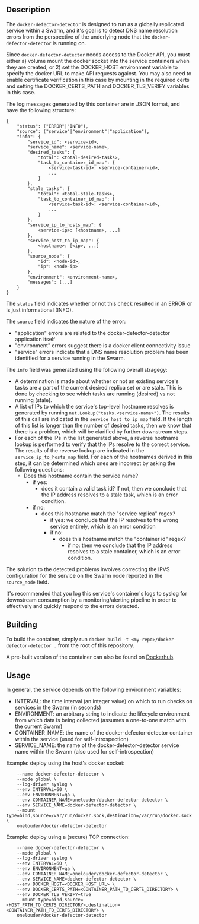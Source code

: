 ## Description

The `docker-defector-detector` is designed to run as a globally replicated service within a Swarm, and it's goal is to detect DNS name resolution errors from the perspective of the underlying node that the `docker-defector-detector` is running on.  

Since `docker-defector-detector` needs access to the Docker API, you must either a) volume mount the docker socket into the service containers when they are created, or 2) set the DOCKER_HOST environment variable to specify the docker URL to make API requests against.  You may also need to enable certificate verification in this case by mounting in the required certs and setting the DOCKER_CERTS_PATH and DOCKER_TLS_VERIFY variables in this case.

The log messages generated by this container are in JSON format, and have the following structure:

```
{
    "status": ("ERROR"|"INFO"),
    "source": ("service"|"environment"|"application"),
    "info": {
        "service_id": <service-id>,
        "service_name": <service-name>,
        "desired_tasks": {
            "total": <total-desired-tasks>,
            "task_to_container_id_map": {
                <service-task-id>: <service-container-id>,
                ...
            }
        },
        "stale_tasks": {
            "total": <total-stale-tasks>,
            "task_to_container_id_map": {
                <service-task-id>: <service-container-id>,
                ...
            }
        },
        "service_ip_to_hosts_map": {
            <service-ip>: [<hostname>, ...]
        },
        "service_host_to_ip_map": {
            <hostname>: [<ip>, ...]
        },
        "source_node": {
            "id": <node-id>,
            "ip": <node-ip>
        },
        "environment": <environment-name>,
        "messages": [...]
    }
}

```

The `status` field indicates whether or not this check resulted in an ERROR or is just informational (INFO).

The `source` field indicates the nature of the error:
* "application" errors are related to the docker-defector-detector application itself
* "environment" errors suggest there is a docker client connectivity issue
* "service" errors indicate that a DNS name resolution problem has been identified for a service running in the Swarm.

The `info` field was generated using the following overall stragegy:

* A determination is made about whether or not an existing service's tasks are a part of the current desired replica set or are stale.  This is done by checking to see which tasks are running (desired) vs not running (stale).
* A list of IPs to which the service's top-level hostname resolves is generated by running `net.Lookup("tasks.<service-name>")`.  The results of this call are indicated in the `service_host_to_ip_map` field. If the length of this list is longer than the number of desired tasks, then we know that there is a problem, which will be clarified by further downstream steps.
* For each of the IPs in the list generated above, a reverse hostname lookup is performed to verify that the IPs resolve to the correct service.  The results of the reverse lookup are indicated in the `service_ip_to_hosts_map` field.  For each of the hostnames derived in this step, it can be determined which ones are incorrect by asking the following questions:
	* Does this hostname contain the service name?
		* if yes:
			* does it contain a valid task id?  If not, then we conclude that the IP address resolves to a stale task, which is an error condition.
		* if no:
			* does this hostname match the "service replica" regex?
				* if yes: we conclude that the IP resolves to the wrong service entirely, which is an error condition
				* if no:
					* does this hostname match the "container id" regex? 
						* if no: then we conclude that the IP address resolves to a stale container, which is an error condition.

The solution to the detected problems involves correcting the IPVS configuration for the service on the Swarm node reported in the `source_node` field.

It's recommended that you log this service's container's logs to syslog for downstream consumption by a monitoring/alerting pipeline in order to effectively and quickly respond to the errors detected.


## Building
To build the container, simply run `docker build -t <my-repo>/docker-defector-detector .` from the root of this repository.  

A pre-built version of the container can also be found on [Dockerhub](https://hub.docker.com/r/onelouder/docker-defector-detector/).


## Usage

In general, the service depends on the following environment variables:

* INTERVAL: the time interval (an integer value) on which to run checks on services in the Swarm (in seconds)
* ENVIRONMENT: an arbitrary string to indicate the lifecycle environment from which data is being collected (assumes a one-to-one match with the current Swarm)
* CONTAINER_NAME: the name of the docker-defector-detector container within the service (used for self-introspection)
* SERVICE_NAME: the name of the docker-defector-detector service name within the Swarm (also used for self-introspection)

Example: deploy using the host's docker socket:

```docker service create \
	--name docker-defector-detector \
	--mode global \
	--log-driver syslog \
	--env INTERVAL=60 \
	--env ENVIRONMENT=qa \
	--env CONTAINER_NAME=onelouder/docker-defector-detector \
	--env SERVICE_NAME=docker-defector-detector \
	--mount type=bind,source=/var/run/docker.sock,destination=/var/run/docker.sock \
	onelouder/docker-defector-detector
```

Example: deploy using a (secure) TCP connection:

```docker service create \
	--name docker-defector-detector \
	--mode global \
	--log-driver syslog \
	--env INTERVAL=60 \
	--env ENVIRONMENT=qa \
	--env CONTAINER_NAME=onelouder/docker-defector-detector \
	--env SERVICE_NAME=docker-defector-detector \
	--env DOCKER_HOST=<DOCKER_HOST_URL> \
	--env DOCKER_CERTS_PATH=<CONTAINER_PATH_TO_CERTS_DIRECTORY> \
	--env DOCKER_TLS_VERIFY=true
	--mount type=bind,source=<HOST_PATH_TO_CERTS_DIRECTORY>,destination=<CONTAINER_PATH_TO_CERTS_DIRECTORY> \
	onelouder/docker-defector-detector
```
